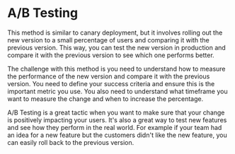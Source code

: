 # A/B Testing

This method is similar to canary deployment, but it involves rolling out the new version to a small percentage of users
and comparing it with the previous version. This way, you can test the new version in production and compare it with the
previous version to see which one performs better.

The challenge with this method is you need to understand how to measure the performance of the new version and compare it
with the previous version. You need to define your success criteria and ensure this is the important metric you use. You
also need to understand what timeframe you want to measure the change and when to increase the percentage.

A/B Testing is a great tactic when you want to make sure that your change is positively impacting your users. It's also
a great way to test new features and see how they perform in the real world. For example if your team had an idea for a
new feature but the customers didn't like the new feature, you can easily roll back to the previous version.
